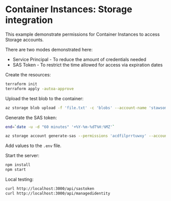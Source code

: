 # Container Instances: Storage integration

This example demonstrate permissions for Container Instances to access Storage accounts.

There are two modes demonstrated here:
- Service Principal - To reduce the amount of credentials needed
- SAS Token - To restrict the time allowed for access via expiration dates

Create the resources:

```sh
terraform init
terraform apply -autoa-approve
```

Upload the test blob to the container:

```sh
az storage blob upload -f 'file.txt' -c 'blobs' --account-name 'stawsomeaz104'
```

Generate the SAS token:

```sh
end=`date -u -d "60 minutes" '+%Y-%m-%dT%H:%MZ'`

az storage account generate-sas --permissions 'acdfilprrtuwxy' --account-name 'stawsomeaz104' --services 'b' --resource-types 'sco' --expiry $end -o tsv
```

Add values to the `.env` file.

Start the server:

```sh
npm install
npm start
```

Local testing:

```sh
curl http://localhost:3000/api/sastoken
curl http://localhost:3000/api/managedidentity
```